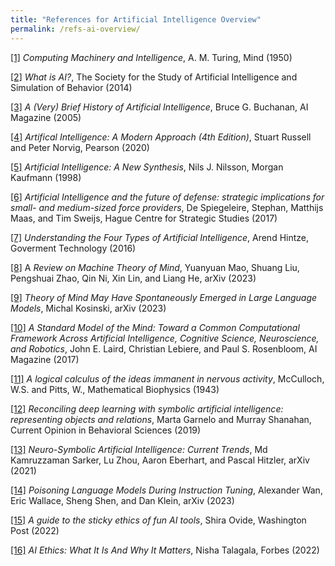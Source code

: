 ```yaml
---
title: "References for Artificial Intelligence Overview"
permalink: /refs-ai-overview/
---
```


[[1]](https://academic.oup.com/mind/article/LIX/236/433/986238?login=false) *Computing Machinery and Intelligence*, A. M. Turing, Mind (1950)

[[2]](https://aisb.org.uk/what-is-ai/) *What is AI?*, The Society for the Study of Artificial Intelligence and Simulation of Behavior (2014)

[[3]](https://ojs.aaai.org/aimagazine/index.php/aimagazine/article/view/1848) *A (Very) Brief History of Artificial Intelligence*, Bruce G. Buchanan, AI Magazine (2005)

[[4]](https://aima.cs.berkeley.edu/) *Artifical Intelligence:  A Modern Approach (4th Edition)*, Stuart Russell and Peter Norvig, Pearson (2020)

[[5]](https://www.sciencedirect.com/book/9781558604674/artificial-intelligence-a-new-synthesis) *Artificial Intelligence:  A New Synthesis*, Nils J. Nilsson, Morgan Kaufmann (1998)

[[6]](https://www.jstor.org/stable/resrep12564) *Artificial Intelligence and the future of defense: strategic implications for small- and medium-sized force providers*, De Spiegeleire, Stephan, Matthijs Maas, and Tim Sweijs, Hague Centre for Strategic Studies (2017)

[[7]](https://www.govtech.com/computing/understanding-the-four-types-of-artificial-intelligence.html#:~:text=There%20are%20four%20types%20of,of%20mind%20and%20self%2Dawareness.) 
*Understanding the Four Types of Artificial Intelligence*, Arend Hintze, Goverment Technology (2016)

[[8]](https://arxiv.org/abs/2303.11594) A *Review on Machine Theory of Mind*, Yuanyuan Mao, Shuang Liu, Pengshuai Zhao, Qin Ni, Xin Lin, and Liang He, arXiv (2023)

[[9]](https://arxiv.org/abs/2302.02083) *Theory of Mind May Have Spontaneously Emerged in Large Language Models*, Michal Kosinski, arXiv (2023)

[[10]](https://onlinelibrary.wiley.com/doi/10.1609/aimag.v38i4.2744) *A Standard Model of the Mind: Toward a Common Computational Framework Across Artificial Intelligence, Cognitive Science, Neuroscience, and Robotics*, John E. Laird, Christian Lebiere, and Paul S. Rosenbloom, AI Magazine (2017)

[[11]](https://link.springer.com/article/10.1007/BF02478259) *A logical calculus of the ideas immanent in nervous activity*, McCulloch, W.S. and Pitts, W., Mathematical Biophysics (1943)

[[12]](https://www.sciencedirect.com/science/article/pii/S2352154618301943?via%3Dihub) *Reconciling deep learning with symbolic artificial intelligence: representing objects and relations*, Marta Garnelo and Murray Shanahan, Current Opinion in Behavioral Sciences (2019)

[[13]](https://arxiv.org/abs/2105.05330) *Neuro-Symbolic Artificial Intelligence: Current Trends*, Md Kamruzzaman Sarker, Lu Zhou, Aaron Eberhart, and Pascal Hitzler, arXiv (2021)

[[14]](https://arxiv.org/abs/2305.00944) *Poisoning Language Models During Instruction Tuning*, Alexander Wan, Eric Wallace, Sheng Shen, and Dan Klein, arXiv (2023)

[[15]](https://www.washingtonpost.com/technology/2022/12/09/chatgpt-lensa-ai-ethics/) *A guide to the sticky ethics of fun AI tools*, Shira Ovide, Washington Post (2022)

[[16]](https://www.forbes.com/sites/nishatalagala/2022/05/31/ai-ethics-what-it-is-and-why-it-matters/?sh=4ef0221a3537) *AI Ethics: What It Is And Why It Matters*, Nisha Talagala, Forbes (2022)
